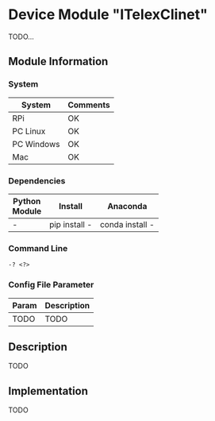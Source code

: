 # Device Module "ITelexClinet"
TODO...

## Module Information

### System

| System | Comments |
| --- | --- |
| RPi | OK
| PC Linux | OK
| PC Windows | OK
| Mac | OK

### Dependencies

| Python<br>Module | Install | Anaconda |
| --- | --- | --- |
| - | pip install - | conda install -

### Command Line

    -? <?>

### Config File Parameter

| Param | Description |
| :--- | :--- |
| TODO | TODO

## Description

TODO

## Implementation

TODO
